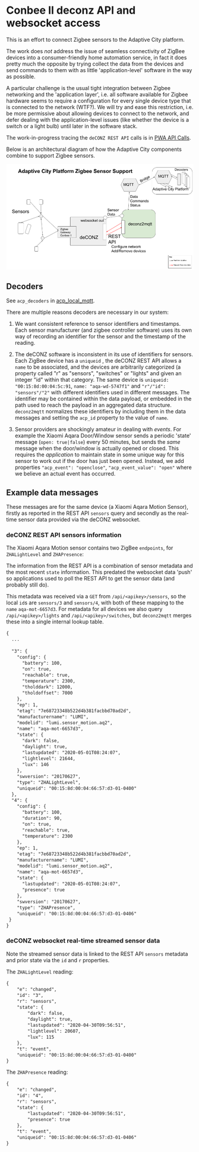 # Conbee II deconz API and websocket access

This is an effort to connect Zigbee sensors to the Adaptive City platform.

The work does *not*
address the issue of seamless connectivity of ZigBee devices into a consumer-friendly home
automation service, in fact it does pretty much the opposite by trying collect the data from the
devices and send commands to them with as little 'application-level' software in the way
as possible.

A particular challenge is the
usual tight integration between Zigbee networking and the 'application layer', i.e. all software
available for Zigbee hardware seems to require a configuration for every single device type
that is connected to the network (WTF?). We will try and ease this restriction, i.e. be more permissive
about allowing devices to connect to the network, and defer dealing with the application-level issues (like
whether the device is a switch or a light bulb) until later in the software stack.

The work-in-progress tracing the `deCONZ REST API` calls is in [PWA API Calls](pwa_api_calls/README.md).

Below is an architectural diagram of how the Adaptive City components combine
to support Zigbee sensors.

![ACP Zigbee Support](images/deconz2mqtt.png)

## Decoders

See `acp_decoders` in [acp_local_mqtt](https://github.com/AdaptiveCity/acp_local_mqtt).

There are multiple reasons decoders are necessary in our system:

1. We want consistent reference to sensor identifiers and timestamps. Each sensor manufacturer
(and zigbee controller software) uses its own way of recording an identifier for the
sensor and the timestamp of the reading.

2. The deCONZ software is inconsistent in its use of identifiers for sensors. Each ZigBee device has a
`uniqueid` , the deCONZ REST API allows a `name` to be associated, and the devices are arbitrarily
categorized (a property called "r" as "sensors", "switches" or "lights" and given an integer "id"
within that category. The same device is `uniqueid: "00:15:8d:00:04:5c:91`, `name: "aqa-wd-5747f1"`
and `"r"/"id": "sensors"/"2"` with different identifiers used in different messages. The identifier
may be contained within the data payload, or embedded in the path used to reach the payload in an
aggregated data structure. `deconz2mqtt` normalizes these identifiers by including
them in the data messages and setting the `acp_id` property to the value of `name`.

3. Sensor providers are shockingly amateur in dealing with *events*. For example the Xiaomi Aqara Door/Window
sensor sends a periodic 'state' message (`open: true|false`) every 50 minutes, but sends the *same*
message when the door/window is actually opened or closed. This requires the *application* to maintain state in some
unique way for this sensor to work out if the door has just been opened.
Instead, we add properties `"acp_event": "openclose"`, `"acp_event_value": "open"` where
we believe an actual event has occurred.

## Example data messages
These messages are for the same device (a Xiaomi Aqara Motion Sensor), firstly as reported in the
REST API `sensors` query and secondly as the real-time sensor data provided via the deCONZ websocket.

### deCONZ REST API sensors information

The Xiaomi Aqara Motion sensor contains two ZigBee `endpoints`, for `ZHALightLevel` and `ZHAPresence`:

The information from the REST API is a combination of sensor metadata and the most recent `state` information. This
predated the websocket data 'push' so applications used to poll the REST API to get the sensor data (and probably
still do).

This metadata was received via a `GET` from `/api/<apikey>/sensors`, so the local `id`s are `sensors/3`
and `sensors/4`, with both of these mapping to the `name` `aqa-mot-6657d3`. For metadata for all devices
we also query `/api/<apikey>/lights` and `/api/<apikey>/switches`, but `deconz2mqtt` merges these into a
single internal lookup table.

```
{
  ...

  "3": {
    "config": {
      "battery": 100,
      "on": true,
      "reachable": true,
      "temperature": 2300,
      "tholddark": 12000,
      "tholdoffset": 7000
    },
    "ep": 1,
    "etag": "7e68723348b522d4b381facbbd70ad2d",
    "manufacturername": "LUMI",
    "modelid": "lumi.sensor_motion.aq2",
    "name": "aqa-mot-6657d3",
    "state": {
      "dark": false,
      "daylight": true,
      "lastupdated": "2020-05-01T08:24:07",
      "lightlevel": 21644,
      "lux": 146
    },
    "swversion": "20170627",
    "type": "ZHALightLevel",
    "uniqueid": "00:15:8d:00:04:66:57:d3-01-0400"
  },
  "4": {
    "config": {
      "battery": 100,
      "duration": 90,
      "on": true,
      "reachable": true,
      "temperature": 2300
    },
    "ep": 1,
    "etag": "7e68723348b522d4b381facbbd70ad2d",
    "manufacturername": "LUMI",
    "modelid": "lumi.sensor_motion.aq2",
    "name": "aqa-mot-6657d3",
    "state": {
      "lastupdated": "2020-05-01T08:24:07",
      "presence": true
    },
    "swversion": "20170627",
    "type": "ZHAPresence",
    "uniqueid": "00:15:8d:00:04:66:57:d3-01-0406"
 }
}
```

### deCONZ websocket real-time streamed sensor data

Note the streamed sensor data is linked to the REST API `sensors` metadata and prior state via the `id` and `r` properties.

The `ZHALightLevel` reading:
```
{
    "e": "changed",
    "id": "3",
    "r": "sensors",
    "state": {
        "dark": false,
        "daylight": true,
        "lastupdated": "2020-04-30T09:56:51",
        "lightlevel": 20607,
        "lux": 115
    },
    "t": "event",
    "uniqueid": "00:15:8d:00:04:66:57:d3-01-0400"
}
```
The `ZHAPresence` reading:
```
{
    "e": "changed",
    "id": "4",
    "r": "sensors",
    "state": {
        "lastupdated": "2020-04-30T09:56:51",
        "presence": true
    },
    "t": "event",
    "uniqueid": "00:15:8d:00:04:66:57:d3-01-0406"
}
```
